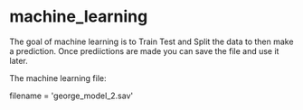 # machine_learning

The goal of machine learning is to Train Test and Split the data to then make a prediction. 
Once prediictions are made you can save the file and use it later.

The machine learning file:

filename = 'george_model_2.sav'
